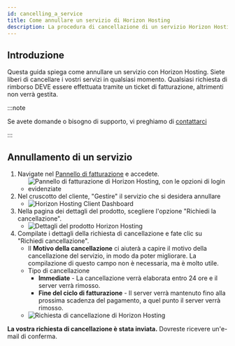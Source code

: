 ```yaml
---
id: cancelling_a_service
title: Come annullare un servizio di Horizon Hosting
description: La procedura di cancellazione di un servizio Horizon Hosting.
---
```


## Introduzione

Questa guida spiega come annullare un servizio con Horizon Hosting. Siete liberi di cancellare i vostri servizi in qualsiasi momento. Qualsiasi richiesta di rimborso DEVE essere effettuata tramite un ticket di fatturazione, altrimenti non verrà gestita.

:::note

Se avete domande o bisogno di supporto, vi preghiamo di [contattarci](https://hrzn.link/getting_support)

:::

## Annullamento di un servizio
1. Navigate nel [Pannello di fatturazione](https://hrzn.link/billing) e accedete.
   - ![Pannello di fatturazione di Horizon Hosting, con le opzioni di login evidenziate](https://archive.horizonnetworks.uk/Resources/Documentation/Cancellation/BillingPanel.png)
2. Nel cruscotto del cliente, "Gestire" il servizio che si desidera annullare
   - ![Horizon Hosting Client Dashboard](https://archive.horizonnetworks.uk/Resources/Documentation/Cancellation/ClientDashboard.png)
3. Nella pagina dei dettagli del prodotto, scegliere l'opzione "Richiedi la cancellazione".
   - ![Dettagli del prodotto Horizon Hosting](https://archive.horizonnetworks.uk/Resources/Documentation/Cancellation/ProductDetails.png)
4. Compilate i dettagli della richiesta di cancellazione e fate clic su "Richiedi cancellazione".
   - Il **Motivo della cancellazione** ci aiuterà a capire il motivo della cancellazione del servizio, in modo da poter migliorare. La compilazione di questo campo non è necessaria, ma è molto utile.
   - Tipo di cancellazione
     - **Immediate** - La cancellazione verrà elaborata entro 24 ore e il server verrà rimosso.
     - **Fine del ciclo di fatturazione** - Il server verrà mantenuto fino alla prossima scadenza del pagamento, a quel punto il server verrà rimosso.
   - ![Richiesta di cancellazione di Horizon Hosting](https://archive.horizonnetworks.uk/Resources/Documentation/Cancellation/CancellationRequest.png)

**La vostra richiesta di cancellazione è stata inviata.** Dovreste ricevere un'e-mail di conferma.